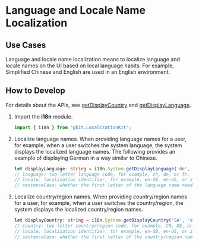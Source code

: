 # Language and Locale Name Localization


## Use Cases

Language and locale name localization means to localize language and locale names on the UI based on local language habits. For example, Simplified Chinese and English are used in an English environment.


## How to Develop

For details about the APIs, see [getDisplayCountry](../reference/apis-localization-kit/js-apis-i18n.md#getdisplaycountry9) and [getDisplayLanguage](../reference/apis-localization-kit/js-apis-i18n.md#getdisplaylanguage9).

1. Import the **i18n** module.
   ```ts
   import { i18n } from '@kit.LocalizationKit';
   ```

2. Localize language names.
   When providing language names for a user, for example, when a user switches the system language, the system displays the localized language names. The following provides an example of displaying German in a way similar to Chinese.
   ```ts
   let displayLanguage: string = i18n.System.getDisplayLanguage('de', 'zh-Hans-CN'); // displayLanguage = 'German'
   // language: two-letter language code, for example, zh, de, or fr.
   // locale: localization identifier, for example, en-GB, en-US, or zh-Hans-CN.
   // sentenceCase: whether the first letter of the language name needs to be capitalized. The default value is true.
   ```

3. Localize country/region names.
   When providing country/region names for a user, for example, when a user switches the country/region, the system displays the localized country/region names.
   ```ts
   let displayCountry: string = i18n.System.getDisplayCountry('SA', 'en-GB'); // displayCountry = 'Saudi Arabia'
   // country: two-letter country/region code, for example, CN, DE, or SA.
   // locale: localization identifier, for example, en-GB, en-US, or zh-Hans-CN.
   // sentenceCase: whether the first letter of the country/region name needs to be capitalized. The default value is true.
   ```
